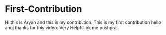# First-Contribution
Hi this is Aryan and this is my contribution.
This is my first contribution
hello anuj thanks for this video. Very Helpful
ok me pushpraj